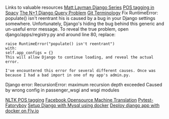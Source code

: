 Links to valuable resources
[Matt Layman Django Series](https://www.mattlayman.com/understand-django/administer-all-the-things/)
[POS tagging in Spacy](https://machinelearningknowledge.ai/tutorial-on-spacy-part-of-speech-pos-tagging/)
[The N+1 Django Query Problem](https://scoutapm.com/blog/django-and-the-n1-queries-problem)
[Git Terminology](https://opensource.com/article/19/2/git-terminology)
Fix RuntimeError: populate() isn't reentrant
    his is caused by a bug in your Django settings somewhere. Unfortunately, Django's hiding the bug behind this generic and un-useful error message. 
    To reveal the true problem, open django/apps/registry.py and around line 80, replace:

    raise RuntimeError("populate() isn't reentrant")
    with:
    self.app_configs = {}
    This will allow Django to continue loading, and reveal the actual error.

    I've encountered this error for several different causes. Once was because I had a bad import in one of my app's admin.py.

Django error: RecursionError: maximum recursion depth exceeded
    Caused by wrong config in passenger_wsgi and wsgi modules

[NLTK POS tagging](https://www.learntek.org/blog/categorizing-pos-tagging-nltk-python/)
[Facebook Opensource Machine Translation](https://github.com/facebookresearch/fairseq)
[Pytest-Fatoryboy](https://schegel.net/posts/simplied-django-tests-with-pytest-and-pytest-factoryboy/)
[Setup Django with Mysql using docker](https://skonik.me/setup-django-with-mysql-using/)
[Deploy django app with docker on Fly.io](https://testdriven.io/blog/django-fly/)